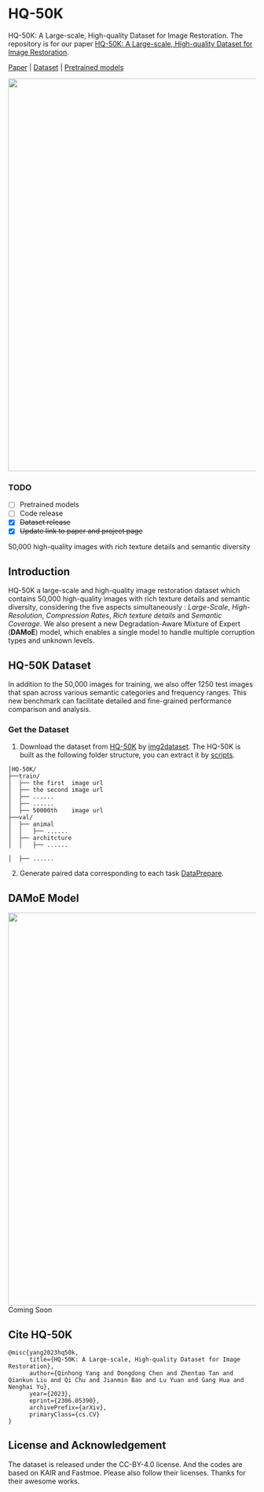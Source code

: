 # HQ-50K
HQ-50K: A Large-scale, High-quality Dataset for Image Restoration.
The repository is for our paper [HQ-50K: A Large-scale, High-quality Dataset for Image Restoration](https://arxiv.org/abs/2306.05390).

[Paper](https://arxiv.org/abs/2306.05390) | [Dataset](https://huggingface.co/datasets/YangQiee/HQ-50K) | [Pretrained models]()

<img src="figures/visualization-1.png" width="800px"/>

### TODO
- [ ] Pretrained models
- [ ] Code release
- [x] ~~Dataset release~~
- [x] ~~Update link to paper and project page~~

50,000 high-quality images with rich texture details and semantic diversity

## Introduction
HQ-50K a large-scale and high-quality image restoration dataset which contains 50,000 high-quality images with rich texture details and semantic diversity, considering the five aspects simultaneously : *Large-Scale*, *High-Resolution*, *Compression Rates*, *Rich texture details* and *Semantic Coverage*. We also present a new Degradation-Aware Mixture of Expert (**DAMoE**) model, which enables a single model to handle multiple corruption types and unknown levels.
## HQ-50K Dataset
In addition to the 50,000 images for training, we also offer 1250 test images that span across various semantic categories and frequency ranges. This new benchmark can facilitate detailed and fine-grained performance comparison and analysis.

### Get the Dataset
1. Download the dataset from [HQ-50K](https://huggingface.co/datasets/YangQiee/HQ-50K) by [img2dataset](https://github.com/rom1504/img2dataset).
The HQ-50K is built as the following folder structure, you can extract it by [scripts](https://github.com/rom1504/img2dataset).
```
│HQ-50K/
├──train/
│  ├── the first  image url
│  ├── the second image url 
│  ├── ......  
│  ├── ......  
│  ├── 50000th    image url
├──val/
│  ├── animal
│  │   ├── ......
│  ├── architcture
│  │   ├── ......

│  ├── ......
```
2. Generate paired data corresponding to each task [DataPrepare]().

## DAMoE Model
<img src="figures/backbone.png" width="800px"/>
Coming Soon


## Cite HQ-50K
```
@misc{yang2023hq50k,
      title={HQ-50K: A Large-scale, High-quality Dataset for Image Restoration}, 
      author={Qinhong Yang and Dongdong Chen and Zhentao Tan and Qiankun Liu and Qi Chu and Jianmin Bao and Lu Yuan and Gang Hua and Nenghai Yu},
      year={2023},
      eprint={2306.05390},
      archivePrefix={arXiv},
      primaryClass={cs.CV}
}
```

## License and Acknowledgement
The dataset is released under the CC-BY-4.0 license. And the codes are based on KAIR and Fastmoe. Please also follow their licenses. Thanks for their awesome works. 



